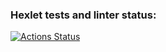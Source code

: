 ### Hexlet tests and linter status:
[![Actions Status](https://github.com/renata-nerenata/devops-for-programmers-project-lvl1/workflows/hexlet-check/badge.svg)](https://github.com/renata-nerenata/devops-for-programmers-project-lvl1/actions)